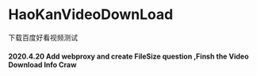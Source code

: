 # HaoKanVideoDownLoad
下载百度好看视频测试
#### 2020.4.20 Add webproxy and create FileSize question ,Finsh the Video Download Info Craw
